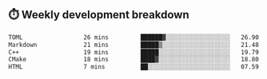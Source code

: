 ## ⏱️ Weekly development breakdown
<!--START_SECTION:waka-->

```txt
TOML                 26 mins         ██████▓░░░░░░░░░░░░░░░░░░   26.90 %
Markdown             21 mins         █████▒░░░░░░░░░░░░░░░░░░░   21.48 %
C++                  19 mins         █████░░░░░░░░░░░░░░░░░░░░   19.79 %
CMake                18 mins         ████▓░░░░░░░░░░░░░░░░░░░░   18.80 %
HTML                 7 mins          ██░░░░░░░░░░░░░░░░░░░░░░░   07.59 %
```

<!--END_SECTION:waka-->
